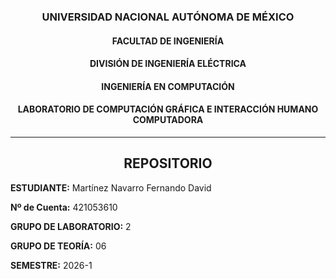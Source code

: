 <p align="center">

</p>

<h3 align="center">UNIVERSIDAD NACIONAL AUTÓNOMA DE MÉXICO</h3>
<h4 align="center">FACULTAD DE INGENIERÍA</h4>
<h4 align="center">DIVISIÓN DE INGENIERÍA ELÉCTRICA</h4>
<h4 align="center">INGENIERÍA EN COMPUTACIÓN</h4>
<h4 align="center">LABORATORIO DE COMPUTACIÓN GRÁFICA E INTERACCIÓN HUMANO COMPUTADORA</h4>

---

<h2 align="center">REPOSITORIO</h2>

**ESTUDIANTE:** Martínez Navarro Fernando David  

**Nº de Cuenta:** 421053610  

**GRUPO DE LABORATORIO:** 2  

**GRUPO DE TEORÍA:** 06  

**SEMESTRE:** 2026-1  
